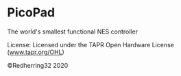 # PicoPad
The world's smallest functional NES controller

License:
Licensed under the TAPR Open Hardware License (www.tapr.org/OHL)

©Redherring32 2020